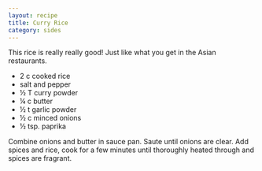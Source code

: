 ```yaml
---
layout: recipe
title: Curry Rice
category: sides
---
```

This rice is really really good! Just like what you get in the Asian restaurants.

- 2 c cooked rice
- salt and pepper
- ½ T curry powder
- ¼ c butter
- ½ t garlic powder
- ½ c minced onions
- ½ tsp. paprika

Combine onions and butter in sauce pan. Saute until onions are clear. Add spices and rice, cook for a few minutes until thoroughly heated through and spices are fragrant.
